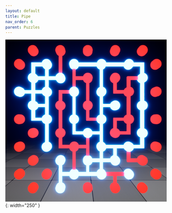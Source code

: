 ```yaml
---
layout: default
title: Pipe
nav_order: 6
parent: Puzzles
---
```


![](../../assets/images/pipe.png){: width="250" }
